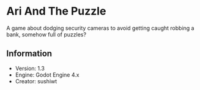 # Ari And The Puzzle
A game about dodging security cameras to avoid getting caught robbing a bank, somehow full of puzzles?

## Information
- Version: 1.3
- Engine: Godot Engine 4.x
- Creator: sushiwt
